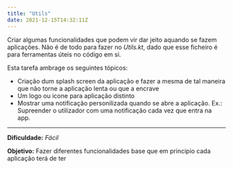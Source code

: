 ```yaml
---
title: "Utils"
date: 2021-12-15T14:32:11Z
---
```


Criar algumas funcionalidades que podem vir dar jeito aquando se fazem aplicações. 
Não é de todo para fazer no *Utils.kt*, dado que esse ficheiro é para ferramentas úteis no código em si.

Esta tarefa ambrage os seguintes tópicos:
- Criação dum splash screen da aplicação e fazer a mesma de tal maneira que não torne a aplicação lenta ou que a encrave
- Um logo ou icone para aplicação distinto
- Mostrar uma notificação personilizada quando se abre a aplicação.
Ex.: Supreender o utilizador com uma notificação cada vez que entra na app.

---

**Dificuldade:** *Fácil*

**Objetivo:** Fazer diferentes funcionalidades base que em principio cada aplicação terá de ter